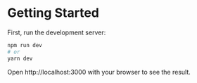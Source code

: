 # Getting Started

First, run the development server:

```sh
npm run dev
# or
yarn dev
```

Open http://localhost:3000 with your browser to see the result.
